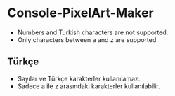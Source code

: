 # Console-PixelArt-Maker
- Numbers and Turkish characters are not supported.
- Only characters between a and z are supported.

## Türkçe

- Sayılar ve Türkçe karakterler kullanılamaz.
- Sadece a ile z arasındaki karakterler kullanılabilir.

